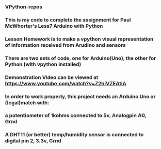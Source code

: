 ### VPython-repos
### This is my code to complete the assignment for Paul McWhorter's Less7 Arduino with Python
### Lesson Homework is to make a vpython visual representation of information received from Arudino and sensors
### There are two sets of code, one for Arduino(Uno), the other for Python (with vpython installed)
### Demonstration Video can be viewed at https://www.youtube.com/watch?v=Z2hjVZEAtiA
### In order to work properly, this project needs an Arduino Uno or (legal)match with:
### a potentiometer of 1kohms connected to 5v, Analogpin A0, Grnd
### A DHT11 (or better) temp/humidity sensor is connected to digital pin 2, 3.3v, Grnd
